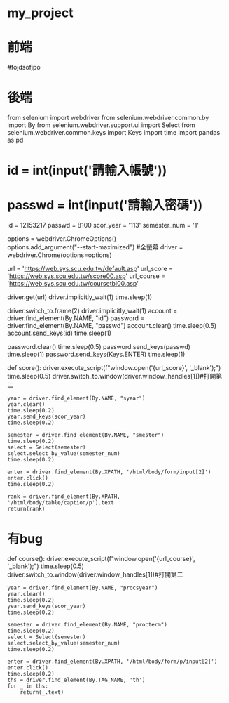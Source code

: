 # my_project
# 前端
#fojdsofjpo

# 後端
from selenium import webdriver
from selenium.webdriver.common.by import By
from selenium.webdriver.support.ui import Select
from selenium.webdriver.common.keys import Keys
import time
import pandas as pd

# id = int(input('請輸入帳號'))
# passwd = int(input('請輸入密碼'))

id = 12153217
passwd = 8100
scor_year = '113'
semester_num = '1'

options = webdriver.ChromeOptions()  
options.add_argument("--start-maximized") #全螢幕
driver = webdriver.Chrome(options=options)

url = 'https://web.sys.scu.edu.tw/default.asp'
url_score = 'https://web.sys.scu.edu.tw/score00.asp'
url_course = 'https://web.sys.scu.edu.tw/coursetbl00.asp'

driver.get(url)
driver.implicitly_wait(1)
time.sleep(1)

driver.switch_to.frame(2)
driver.implicitly_wait(1)
account = driver.find_element(By.NAME, "id")
password = driver.find_element(By.NAME, "passwd")
account.clear()
time.sleep(0.5)
account.send_keys(id)
time.sleep(1)

password.clear()
time.sleep(0.5)
password.send_keys(passwd)
time.sleep(1)
password.send_keys(Keys.ENTER)
time.sleep(1)

def score():
    driver.execute_script(f"window.open('{url_score}', '_blank');")
    time.sleep(0.5)
    driver.switch_to.window(driver.window_handles[1])#打開第二

    year = driver.find_element(By.NAME, "syear")
    year.clear()
    time.sleep(0.2)
    year.send_keys(scor_year)
    time.sleep(0.2)

    semester = driver.find_element(By.NAME, "smester")
    time.sleep(0.2)
    select = Select(semester)
    select.select_by_value(semester_num)
    time.sleep(0.2)

    enter = driver.find_element(By.XPATH, '/html/body/form/input[2]')
    enter.click()
    time.sleep(0.2)

    rank = driver.find_element(By.XPATH, '/html/body/table/caption/p').text
    return(rank)

# 有bug
def course():
    driver.execute_script(f"window.open('{url_course}', '_blank');")
    time.sleep(0.5)
    driver.switch_to.window(driver.window_handles[1])#打開第二

    year = driver.find_element(By.NAME, "procsyear")
    year.clear()
    time.sleep(0.2)
    year.send_keys(scor_year)
    time.sleep(0.2)

    semester = driver.find_element(By.NAME, "procterm")
    time.sleep(0.2)
    select = Select(semester)
    select.select_by_value(semester_num)
    time.sleep(0.2)

    enter = driver.find_element(By.XPATH, '/html/body/form/p/input[2]')
    enter.click()
    time.sleep(0.2)
    ths = driver.find_element(By.TAG_NAME, 'th')
    for _ in ths:
        return(_.text)